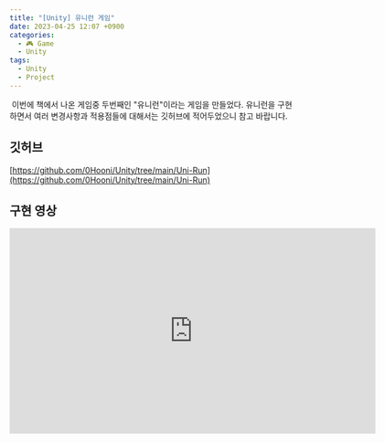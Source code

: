 ```yaml
---
title: "[Unity] 유니런 게임"
date: 2023-04-25 12:07 +0900
categories:
  - 🎮 Game
  - Unity
tags:
  - Unity
  - Project
---
```

 이번에 책에서 나온 게임중 두번째인 "유니런"이라는 게임을 만들었다. 유니런을 구현하면서 여러 변경사항과 적용점들에 대해서는 깃허브에 적어두었으니 참고 바랍니다.

  

## **깃허브**

[https://github.com/0Hooni/Unity/tree/main/Uni-Run](https://github.com/0Hooni/Unity/tree/main/Uni-Run)
  

## **구현 영상**
<iframe title="'0Hooni Daily'에서 업로드한 동영상" width="640" height="360" src="https://play-tv.kakao.com/embed/player/cliplink/437537852?service=player_share" allowfullscreen frameborder="0" scrolling="no" allow="autoplay; fullscreen; encrypted-media"></iframe>